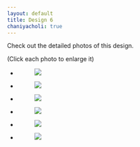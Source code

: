 ```yaml
---
layout: default
title: Design 6
chaniyacholi: true
---
```


Check out the detailed photos of this design.

<div class="disclaimer">(Click each photo to enlarge it)</div>

<ul class="rig columns-2">
<li>
<figure>
<a href="{{ site.url }}/images/chaniya-choli/cc-6/1.jpg"   class="fresco" data-fresco-group="one"
data-fresco-caption=""><img src="{{ site.url }}/images/chaniya-choli/cc-6/1.jpg"></a>
<figcaption></figcaption>
</figure>
</li>
<li>
<figure>
<a href="{{ site.url }}/images/chaniya-choli/cc-6/2.jpg"   class="fresco" data-fresco-group="one"
data-fresco-caption=""><img src="{{ site.url }}/images/chaniya-choli/cc-6/2.jpg"></a>
<figcaption></figcaption>
</figure>
</li>
</ul>



<ul class="rig columns-2">
<li>
<figure>
<a href="{{ site.url }}/images/chaniya-choli/cc-6/3.jpg"  class="fresco" data-fresco-group="one"
data-fresco-caption=""><img src="{{ site.url }}/images/chaniya-choli/cc-6/3.jpg"></a>
<figcaption></figcaption>
</figure>
</li>
<li>
<figure>
<a href="{{ site.url }}/images/chaniya-choli/cc-6/4.jpg"  class="fresco" data-fresco-group="one"
data-fresco-caption=""><img src="{{ site.url }}/images/chaniya-choli/cc-6/4.jpg"></a>
<figcaption></figcaption>
</figure>
</li>
</ul>


<ul class="rig columns-2">
<li>
<figure>
<a href="{{ site.url }}/images/chaniya-choli/cc-6/5.jpg"  class="fresco" data-fresco-group="one"
data-fresco-caption=""><img src="{{ site.url }}/images/chaniya-choli/cc-6/5.jpg"></a>
<figcaption></figcaption>
</figure>
</li>
<li>
  <figure>
    <a href="{{ site.url }}/images/chaniya-choli/cc-6/6.jpg"  class="fresco" data-fresco-group="one"
    data-fresco-caption=""><img src="{{ site.url }}/images/chaniya-choli/cc-6/6.jpg"></a>
    <figcaption></figcaption>
  </figure>
</li>
</ul>
